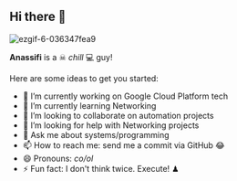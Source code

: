 ## Hi there 👋

![ezgif-6-036347fea9](https://github.com/Anassifi/anassifi/assets/57526420/6e547087-b0de-4701-8146-3bbc7d581edf)


**Anassifi** is a ☠ _chill_ 💻 guy!

Here are some ideas to get you started:

- 🔭 I’m currently working on Google Cloud Platform tech
- 🌱 I’m currently learning Networking
- 👋 I’m looking to collaborate on automation projects
- 🤔 I’m looking for help with Networking projects
- 💬 Ask me about systems/programming
- 📫 How to reach me: send me a commit via GitHub 😂
- 😄 Pronouns: _co/ol_
- ⚡ Fun fact: I don't think twice. Execute! ♟
